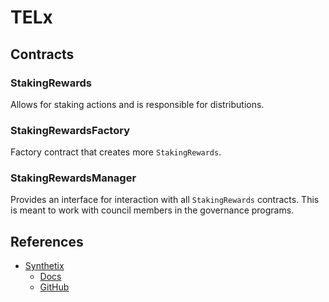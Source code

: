 # TELx

## Contracts

### StakingRewards

Allows for staking actions and is responsible for distributions.

### StakingRewardsFactory

Factory contract that creates more `StakingRewards`.

### StakingRewardsManager

Provides an interface for interaction with all `StakingRewards` contracts. This is meant to work with council members in the governance programs.

## References

- [Synthetix](https://snapshot.org/#/)
  - [Docs](https://developer.synthetix.io)
  - [GitHub](https://github.com/Synthetixio)
